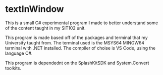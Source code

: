 # textInWindow
This is a small C# experimental program I made to better understand some of the content taught in my SIT102 unit.

This program is made based off of the packages and terminal that my University taught from. 
The terminal used is the MSYS64 MINGW64 terminal with .NET installed. The compiler of choise is VS Code, using the language C#. 

This program is dependednt on the SplashKitSDK and System.Convert toolkits.
